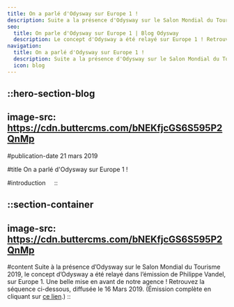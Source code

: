 ```yaml
---
title: On a parlé d'Odysway sur Europe 1 !
description: Suite a la présence d'Odysway sur le Salon Mondial du Tourisme 2019, le concept d'Odysway a été relaye dans l'émission de Philippe Vandel, sur Europe 1. Une belle mise en avant de notre agence ! Retrouvez la séquence ci-dessous, diffusée le 16 Mars 2019. (Emission complète en ...
seo:
  title: On parle d'Odysway sur Europe 1 | Blog Odysway
  description: Le concept d'Odysway a été relayé sur Europe 1 ! Retrouvez l'Emission dans cet article.
navigation:
  title: On a parlé d'Odysway sur Europe 1 !
  description: Suite a la présence d'Odysway sur le Salon Mondial du Tourisme 2019, le concept d'Odysway a été relaye dans l'émission de Philippe Vandel, sur Europe 1. Une belle mise en avant de notre agence ! Retrouvez la séquence ci-dessous, diffusée le 16 Mars 2019. (Emission complète en ...
  icon: blog
---
```


::hero-section-blog
---
image-src: https://cdn.buttercms.com/bNEKfjcGS6S595P2QnMp
---
#publication-date
21 mars 2019

#title
On a parlé d'Odysway sur Europe 1 !

#introduction
   
::

::section-container
---
image-src: https://cdn.buttercms.com/bNEKfjcGS6S595P2QnMp
---
#content
Suite à la présence d’Odysway sur le Salon Mondial du Tourisme 2019, le concept d’Odysway a été relayé dans l’émission de Philippe Vandel, sur Europe 1. Une belle mise en avant de notre agence ! Retrouvez la séquence ci-dessous, diffusée le 16 Mars 2019. (Émission complète en cliquant sur [ce lien](https://podcasts.apple.com/fr/podcast/philippe-vandel-16-03-19/id1435766986?i=1000432025468).)
::
